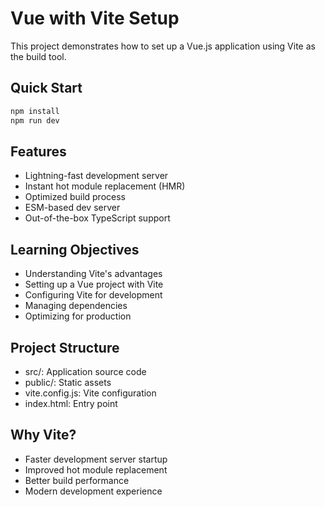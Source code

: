 # Vue with Vite Setup

This project demonstrates how to set up a Vue.js application using Vite as the build tool.

## Quick Start

```bash
npm install
npm run dev
```

## Features

- Lightning-fast development server
- Instant hot module replacement (HMR)
- Optimized build process
- ESM-based dev server
- Out-of-the-box TypeScript support

## Learning Objectives

- Understanding Vite's advantages
- Setting up a Vue project with Vite
- Configuring Vite for development
- Managing dependencies
- Optimizing for production

## Project Structure

- src/: Application source code
- public/: Static assets
- vite.config.js: Vite configuration
- index.html: Entry point

## Why Vite?

- Faster development server startup
- Improved hot module replacement
- Better build performance
- Modern development experience